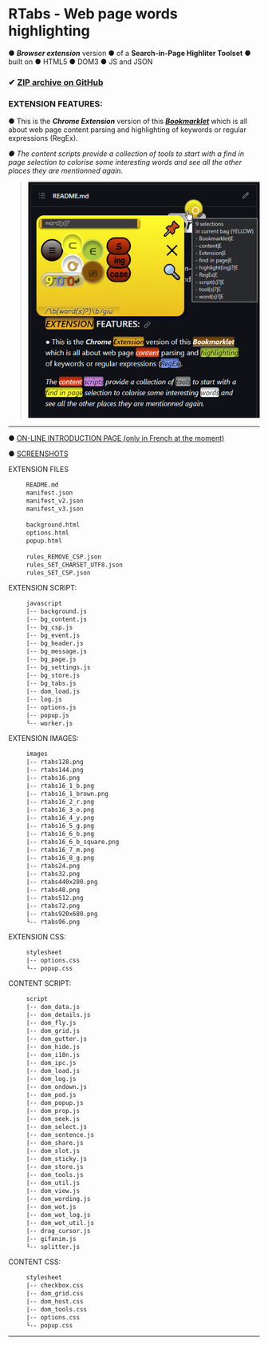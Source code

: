 <!-- README.md _TAG (231026:14h:52) -->
# RTabs - Web page words highlighting
● ***Browser extension*** version
● of a __Search-in-Page Highliter Toolset__
● built on ● HTML5 ● DOM3 ● JS and JSON

### ✔ [ZIP archive on GitHub](../../archive/master.zip)

### EXTENSION FEATURES:

● This is the ***Chrome Extension*** version of this [***Bookmarklet***](https://github.com/ivanwfr/dom_load)
which is all about web page content parsing and highlighting
of keywords or regular expressions (RegEx).

_● The content scripts provide a collection of tools_
_to start with a find in page selection to colorise_
_some interesting words and see all the other places_
_they are mentionned again._

> ![features](/images/features.png)

<hr>

● [ON-LINE INTRODUCTION PAGE (only in French at the moment)](https://remotetabs.com/dev/rtabs/intro.html)

● [SCREENSHOTS](https://remotetabs.com/dev/rtabs/screenshots.html)

 EXTENSION FILES <!-- ● README manifest background options popup {{{-->
```
     README.md
     manifest.json
     manifest_v2.json
     manifest_v3.json

     background.html
     options.html
     popup.html

     rules_REMOVE_CSP.json
     rules_SET_CHARSET_UTF8.json
     rules_SET_CSP.json

```
<!--}}}-->
 EXTENSION SCRIPT: <!-- ● javascript {{{-->
```
     javascript
     |-- background.js
     |-- bg_content.js
     |-- bg_csp.js
     |-- bg_event.js
     |-- bg_header.js
     |-- bg_message.js
     |-- bg_page.js
     |-- bg_settings.js
     |-- bg_store.js
     |-- bg_tabs.js
     |-- dom_load.js
     |-- log.js
     |-- options.js
     |-- popup.js
     └-- worker.js

```
<!--}}}-->
 EXTENSION IMAGES: <!-- ● rtabs png {{{-->
```
     images
     |-- rtabs128.png
     |-- rtabs144.png
     |-- rtabs16.png
     |-- rtabs16_1_b.png
     |-- rtabs16_1_brown.png
     |-- rtabs16_2_r.png
     |-- rtabs16_3_o.png
     |-- rtabs16_4_y.png
     |-- rtabs16_5_g.png
     |-- rtabs16_6_b.png
     |-- rtabs16_6_b_square.png
     |-- rtabs16_7_m.png
     |-- rtabs16_8_g.png
     |-- rtabs24.png
     |-- rtabs32.png
     |-- rtabs440x280.png
     |-- rtabs48.png
     |-- rtabs512.png
     |-- rtabs72.png
     |-- rtabs920x680.png
     └-- rtabs96.png
```
<!--}}}-->
EXTENSION CSS: <!-- ● options popup {{{-->
```
     stylesheet
     |-- options.css
     └-- popup.css
```
<!--}}}-->
 CONTENT SCRIPT: <!-- ● script {{{-->
```
     script
     |-- dom_data.js
     |-- dom_details.js
     |-- dom_fly.js
     |-- dom_grid.js
     |-- dom_gutter.js
     |-- dom_hide.js
     |-- dom_i18n.js
     |-- dom_ipc.js
     |-- dom_load.js
     |-- dom_log.js
     |-- dom_ondown.js
     |-- dom_pod.js
     |-- dom_popup.js
     |-- dom_prop.js
     |-- dom_seek.js
     |-- dom_select.js
     |-- dom_sentence.js
     |-- dom_share.js
     |-- dom_slot.js
     |-- dom_sticky.js
     |-- dom_store.js
     |-- dom_tools.js
     |-- dom_util.js
     |-- dom_view.js
     |-- dom_wording.js
     |-- dom_wot.js
     |-- dom_wot_log.js
     |-- dom_wot_util.js
     |-- drag_cursor.js
     |-- gifanim.js
     └-- splitter.js
```
<!--}}}-->
CONTENT CSS: <!-- ● checkbox dom_grid dom_host dom_tools {{{-->
```
     stylesheet
     |-- checkbox.css
     |-- dom_grid.css
     |-- dom_host.css
     |-- dom_tools.css
     |-- options.css
     └-- popup.css
```
<!--}}}-->
<hr>

<!-- tree {{{
:r !tree $APROJECTS/GITHUB/RTabsExtension | sed -e 's/^/    /'

https://github.com/ivanwfr/RTabsExtension

../../P.txt

https://docs.github.com/en/get-started/writing-on-github/getting-started-with-writing-and-formatting-on-github/basic-writing-and-formatting-syntax

> ![features](https://remotetabs.com/dev/RTabsExtension/images/features.png)

}}}-->
